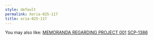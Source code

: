 ```yaml
---
style: default
permalink: Xoria-025-117
title: oria-025-117
---
```

You may also like:
[MEMORANDA REGARDING PROJECT 001](http://scp-wiki.net/oria-001)
[SCP-1386](http://scp-wiki.net/scp-1386)
